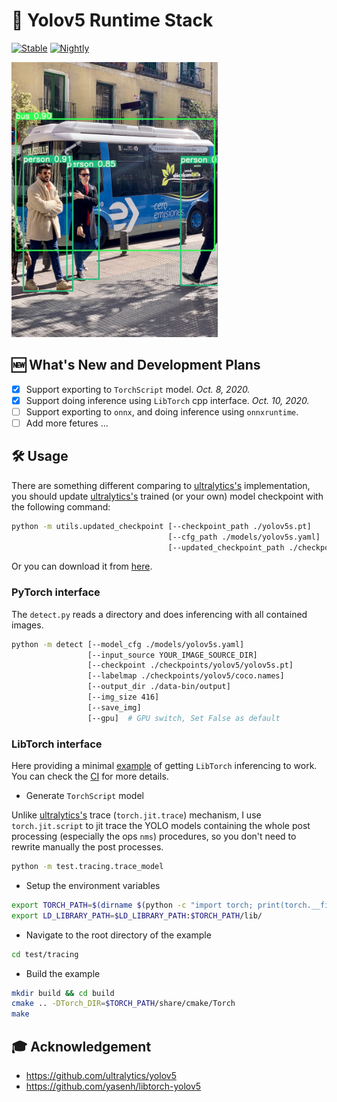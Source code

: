 # 🔦 Yolov5 Runtime Stack

[![Stable](https://github.com/zhiqwang/yolov5-rt-stack/workflows/Stable/badge.svg)](https://github.com/zhiqwang/yolov5-rt-stack/actions?query=workflow%3AStable) [![Nightly](https://github.com/zhiqwang/yolov5-rt-stack/workflows/Nightly/badge.svg)](https://github.com/zhiqwang/yolov5-rt-stack/actions?query=workflow%3ANightly)

<p align="left"><a href=".github/bus_det.jpg"><img src=".github/bus_det.jpg" alt="YOLO inferencing" height="440"/></a></p>

## 🆕 What's New and Development Plans

- [x] Support exporting to `TorchScript` model. *Oct. 8, 2020.*
- [x] Support doing inference using `LibTorch` cpp interface. *Oct. 10, 2020.*
- [ ] Support exporting to `onnx`, and doing inference using `onnxruntime`.
- [ ] Add more fetures ...

## 🛠 Usage

There are something different comparing to [ultralytics's](https://github.com/ultralytics/yolov5/blob/master/models/yolo.py) implementation, you should update [ultralytics's](https://github.com/ultralytics/yolov5/releases/download/v3.0/yolov5s.pt) trained (or your own) model checkpoint with the following command:

```bash
python -m utils.updated_checkpoint [--checkpoint_path ./yolov5s.pt]
                                   [--cfg_path ./models/yolov5s.yaml]
                                   [--updated_checkpoint_path ./checkpoints/yolov5/yolov5s.pt]
```

Or you can download it from [here](https://github.com/zhiqwang/yolov5-rt-stack/releases/download/v0.1.0/yolov5s.pt).

### PyTorch interface

The `detect.py` reads a directory and does inferencing with all contained images.

```bash
python -m detect [--model_cfg ./models/yolov5s.yaml]
                 [--input_source YOUR_IMAGE_SOURCE_DIR]
                 [--checkpoint ./checkpoints/yolov5/yolov5s.pt]
                 [--labelmap ./checkpoints/yolov5/coco.names]
                 [--output_dir ./data-bin/output]
                 [--img_size 416]
                 [--save_img]
                 [--gpu]  # GPU switch, Set False as default
```

### LibTorch interface

Here providing a minimal [example](test/tracing/test_tracing.cpp) of getting `LibTorch` inferencing to work. You can check the [CI](.github/workflows/stable.yml) for more details.

- Generate `TorchScript` model

Unlike [ultralytics's](https://github.com/ultralytics/yolov5/blob/master/models/export.py) trace (`torch.jit.trace`) mechanism, I use `torch.jit.script` to jit trace the YOLO models containing the whole post processing (especially the ops `nms`) procedures, so you don't need to rewrite manually the post processes.

```bash
python -m test.tracing.trace_model
```

- Setup the environment variables

```bash
export TORCH_PATH=$(dirname $(python -c "import torch; print(torch.__file__)"))
export LD_LIBRARY_PATH=$LD_LIBRARY_PATH:$TORCH_PATH/lib/
```

- Navigate to the root directory of the example

```bash
cd test/tracing
```

- Build the example

```bash
mkdir build && cd build
cmake .. -DTorch_DIR=$TORCH_PATH/share/cmake/Torch
make
```

## 🎓 Acknowledgement

- <https://github.com/ultralytics/yolov5>
- <https://github.com/yasenh/libtorch-yolov5>
